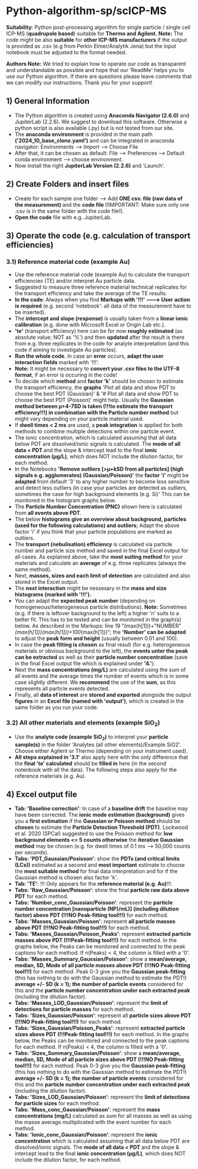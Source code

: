 # Python-algorithm-sp/scICP-MS
<b>Suitability</b>: Python post-processing algorithm for single particle / single cell ICP-MS (<b>quadrupole based</b>) suitable for <b>Thermo and Agilent.</b>
<b>Note:</b> The code might be also <b>suitable</b> for <b>other ICP-MS manufacturers</b> if the output is provided as .csv (e.g from Perkin Elmer/Analytik Jena) but the input notebook must be adjusted to the format needed.

<b>Authors Note:</b> We tried to explain how to operate our code as transparent and understandable as possible and hope that our 'ReadMe' helps you to use our Python algorithm. If there are questions please leave comments that we can modify our instructions. Thank you for your support!

## 1)  General Information
* The Python algorithm is created using <b>Anaconda Navigator (2.6.0)</b> and JupiterLab (2.2.6). We suggest to download this software. Otherwise a python script is also available (.py) but is not tested from our site.<br>
* The <b>anaconda environment</b> is provided in the main path <b>('2024_10_base_clone.yaml')</b> and can be integrated in anaconda navigator: Environments --> Import --> Choose File<br>
* After that, it can be chosen as default: File --> Preferences --> Default conda environment --> choose environment. <br>
* Now install the right <b>JupiterLab Version (2.2.6)</b> and 'Launch'.<br>

## 2) Create Folders and insert files
* Create for each sample one folder --> Add <b>ONE csv. file (raw data of the measurement) </b> and the <b>code file </b> (!IMPORTANT: Make sure only one .csv is in the same folder with the code file!). <br>
* <b>Open the code</b> file with e.g. JupiterLab.

## 3) Operate the code (e.g. calculation of transport efficiencies)

### 3.1) Reference material code (example Au)
* Use the reference material code (example Au) to calculate the transport efficiencies (TE) and/or interpret Au particle data. <br>
* Suggested to measure three reference material technical replicates for the transport efficiency and take the average of the TE results. <br>
* <b>In the code</b>: Always when you find <b>Markups with '!!!' ---> User action is required</b> (e.g. second 'notebook': all data of the measurement have to be inserted). <br>
* The <b>intercept and slope (response)</b> is usually taken from a <b>linear ionic calibration</b> (e.g. done with Microsoft Excel or Origin Lab etc.). <br>
* <b>'te'</b> (transport efficiency) here can be for now <b>roughly estimated</b> (as absolute value; NOT as '%') and then <b>updated</b> after the result is there from e.g. three replicates in the code for analyte interpretation (and this code if aiming to investigate Au particles). <br>
* <b>Run the whole code</b>. In case an <b>error</b> occurs, <b>adapt the user interaction fields</b> marked with '!!!'.<br>
* <b>Note:</b> It might be necessary to <b>convert your .csv files to the UTF-8 format</b>, if an error is occuring in the code!
* To decide which <b>method</b> and <b>factor 'k'</b> should be chosen to estimate the transport efficiency, the <b>graphs</b> 'Plot all data and show PDT to choose the best PDT (Gaussian)' & '# Plot all data and show PDT to choose the best PDT (Poisson)' might help. Usually the <b>Gaussian method between µ+4-7SD is taken (!!!to estimate the transport efficiency!!!) in combination with the Particle number method</b> but might vary depending on your particle material used. <br>
* If <b>dwell times < 2 ms</b> are used, a <b>peak integration</b> is applied for both methods to combine multiple detections within one particle event.
* The ionic concentration, which is calculated assuming that all data below PDT are dissolved/ionic signals is calculated. The <b>mode of all data < PDT </b> and the slope & intercept lead to the final <b>ionic concentration (µg/L)</b>, which does NOT include the dilution factor, for each method. <br>
* In the Notebooks <b>'Remove outliers [>µ+kSD from all particles] (high signals e.g. agglomerates) (Gaussian/Poisson)'</b> the <b>factor 'i'</b> might be <b>adapted</b> from default '3' to any higher number to become less sensitive and detect less outliers (in case your particles are detected as outliers, sometimes the case for high background elements (e.g. Si)' This can be monitored in the histogram graphs below. <br>
* The <b>Particle Number Concentration (PNC)</b> shown here is calculated from <b>all events above PDT</b>. <br>
* The below <b>histograms give an overview about background, particles (used for the following calculations) and outliers</b>; Adapt the above factor 'i' if you think that your particle populations are marked as outliers. <br>
* The <b>transport (nebulisation) efficiency</b> is calculated via particle number and particle size method and saved in the final Excel output for all cases. As explained above, take the <b>most suiting method</b> for your materials and calculate an <b>average</b> of e.g. three replicates (always the same method). <br>
* Next, <b>masses, sizes and each limit of detection</b> are calculated and also stored in the Excel output. <br>
* The <b>next interaction</b> might be nessesary in the <b>mass and size histograms (marked with '!!!').</b> <br>
* You can adapt the <b>expected peak number</b> (depending on homogeneous/heterogeneous particle distributions). <b>Note:</b> Sometimes (e.g. if there is leftover background to the left) a higher 'n' suits to a better fit. This has to be tested and can be monitored in the graph(s) below. As described in the Markups: line 19 "(max(h[1]))+"NUMBER"*(max(h[1]))(max(h[1]))+100*(max(h[1]))"; the <b>'Number' can be adapted</b> to adjust the <b>peak form and height</b> (usually between 0.01 and 100). <br>
* In case the <b>peak fitting is chosen</b> as final result (for e.g. heterogeneous materials or obvious background to the left), the <b>events unter the peak can be extracted</b> as well as their <b>particle number concentration</b> (save in the final Excel output file which is explained under <b>'4.'</b>). <br>
* Next the <b>mass concentrations (mg/L)</b> are calculated using the sum of all events and the average times the number of events which is in some case slightly different. We <b>recommend</b> the use of the <b>sum</b>, as this represents all particle events detected. <br>
* Finally, all <b>data of interest</b> are <b>stored and exported</b> alongside the output <b>figures</b> in an <b>Excel file (named with 'output')</b>, which is created in the same folder as you run your code. <br>

### 3.2) All other materials and elements (example SiO<sub>2</sub>)
* Use the <b>analyte code (example SiO<sub>2</sub>)</b> to interpret your <b>particle sample(s)</b> in the folder 'Analytes (all other elements)/Example SiO2'. Choose either Agilent or Thermo (depending on your instrument used). <br>
* <b>All steps explained in '3.1'</b> also apply here with the only difference that the <b>final 'te' calculated</b> should be <b>filled in</b> here (in the second notenbook with all the data). The following steps also apply for the reference materials (e.g. Au).<br>

## 4) Excel output file
* <b>Tab: 'Baseline correction'</b>: In case of a <b>baseline drift</b> the baseline may have been corrected. The <b>ionic mode estimation (background)</b> gives you a <b>first estimation</b> if the <b>Gaussian or Poisson method</b> should be <b>chosen</b> to estimate the <b>Particle Detection Threshold (PDT)</b>. Lockwood et al. 2020 (SPCal) suggested to use the Poisson method for <b>low background elements <= 5 counts otherwise</b> the <b>iterative Gaussian method</b> may be chosen (e.g. for dwell times of 0.1 ms --> 50,000 counts per seconds). <br>
* <b>Tabs: 'PDT_Gaussian/Posisson'</b>: show the <b>PDTs (and critical limits (LCs))</b> estimated as a second and <b>most important</b> estimate to choose the <b>most suitable method</b> for final data interpretation and for if the Gaussian method is chosen also factor 'k'. <br>
* <b>Tab: 'TE'</b>: !!! Only appears for the <b>reference material (e.g. Au)</b>!!!. <br>
* <b>Tabs: 'Raw_Gaussian/Poisson'</b>: show the final <b>particle raw data above PDT</b> for each method.
* <b>Tabs: 'Number_conc_Gaussian/Poisson'</b>: represent the <b>particle number concentration [nanoparticle (NP)/mL)] (including dilution factor) above PDT (!!!NO Peak-fitting tool!!!)</b> for each method. <br>
* <b>Tabs: 'Masses_Gaussian/Poisson'</b>: represent <b>all particle masses above PDT (!!!NO Peak-fitting tool!!!)</b> for each method. <br>
* <b>Tabs: 'Masses_Gaussian/Poisson_Peaks'</b>: represent <b>extracted particle masses above PDT (!!!Peak-fitting tool!!!)</b> for each method. In the graphs below, the Peaks can be monitored and connected to the peak captions for each method. If n(Peaks) < 4, the column is filled with a '0'.<br>
* <b>Tabs: 'Masses_Summary_Gaussian/Poisson'</b>: show a <b>mean/average, median, SD, Mode of all particle masses above PDT (!!!NO Peak-fitting tool!!!)</b> for each method. Peak 0-3 give you the <b>Gaussian peak-fitting</b> (this has nothing to do with the Gaussian method to estimate the PDT!) <b>average +/- SD (k = 1); the number of particle events</b> considered for this and the <b>particle number concentration under each extracted peak</b> (including the dilution factor). <br>
* <b>Tabs: 'Masses_LOD_Gaussian/Poisson'</b>: represent the <b>limit of detections for particle masses</b> for each method. <br>
* <b>Tabs: 'Sizes_Gaussian/Poisson'</b>: represent all <b>particle sizes above PDT (!!!NO Peak-fitting tool!!!)</b> for each method. <br>
* <b>Tabs: 'Sizes_Gaussian/Poisson_Peaks'</b>: represent <b>extracted particle sizes above PDT (!!!Peak-fitting tool!!!)</b> for each method. In the graphs below, the Peaks can be monitored and connected to the peak captions for each method. If n(Peaks) < 4, the column is filled with a '0'.<br>
* <b>Tabs: 'Sizes_Summary_Gaussian/Poisson'</b>: show a <b>mean/average, median, SD, Mode of all particle sizes above PDT (!!!NO Peak-fitting tool!!!)</b> for each method. Peak 0-3 give you the <b>Gaussian peak-fitting</b> (this has nothing to do with the Gaussian method to estimate the PDT!) <b>average +/- SD (k = 1); the number of particle events</b> considered for this and the <b>particle number concentration under each extracted peak</b> (including the dilution factor). <br>
* <b>Tabs: 'Sizes_LOD_Gaussian/Poisson'</b>: represent the <b>limit of detections for particle sizes</b> for each method. <br>
* <b>Tabs: 'Mass_conc_Gaussian/Poisson'</b>: represent the <b>mass concentrations (mg/L)</b> calculated as sum for all masses as well as using the masse average multiplicated with the event number for each method. <br>
* <b>Tabs: 'Ionic_conc_Gaussian/Poisson'</b>: represent the <b>ionic concentration</b> which is calculated assuming that all data below PDT are dissolved/ionic signals. The <b>mode of all data < PDT </b> and the slope & intercept lead to the final <b>ionic concentration (µg/L)</b>, which does NOT include the dilution factor, for each method. <br>
